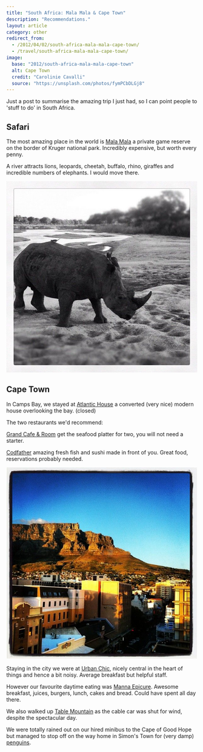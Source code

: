 ```yaml
---
title: "South Africa: Mala Mala & Cape Town"
description: "Recommendations."
layout: article
category: other
redirect_from:
  - /2012/04/02/south-africa-mala-mala-cape-town/
  - /travel/south-africa-mala-mala-cape-town/
image:
  base: "2012/south-africa-mala-mala-cape-town"
  alt: Cape Town
  credit: "Carolinie Cavalli"
  source: "https://unsplash.com/photos/fymPCbDLGj8"
---
```


Just a post to summarise the amazing trip I just had, so I can point people to 'stuff to do' in South Africa.

## Safari

The most amazing place in the world is [Mala Mala](https://www.malamala.com/) a private game reserve on the border of Kruger national park. Incredibly expensive, but worth every penny.

A river attracts lions, leopards, cheetah, buffalo, rhino, giraffes and incredible numbers of elephants. I would move there.

![A real rhino](/images/2012/instagram-rhino.jpg "Rhino, Mala Mala Game Reserve")

## Cape Town

In Camps Bay, we stayed at [Atlantic House](https://www.atlantichousehotel.com) a converted (very nice) modern house overlooking the bay. (closed)

The two restaurants we'd recommend:

[Grand Cafe & Room](https://grandafrica.com/grand-rooms-plettenberg-bay/home) get the seafood platter for two, you will not need a starter.

[Codfather](https://www.codfather.co.za/) amazing fresh fish and sushi made in front of you. Great food, reservations probably needed.

![Table Mountain](/images/2012/instagram-cape-town.jpg "View from Urban Chic hotel, Cape Town")

Staying in the city we were at [Urban Chic](https://urbanchic.co.za), nicely central in the heart of things and hence a bit noisy. Average breakfast but helpful staff.

However our favourite daytime eating was [Manna Epicure](https://www.mannaepicure.com/). Awesome breakfast, juices, burgers, lunch, cakes and bread. Could have spent all day there.

We also walked up [Table Mountain](https://www.tablemountain.net) as the cable car was shut for wind, despite the spectacular day.

We were totally rained out on our hired minibus to the Cape of Good Hope but managed to stop off on the way home in Simon's Town for (very damp) [penguins](https://www.simonstown.com/the-african-penguin/).

